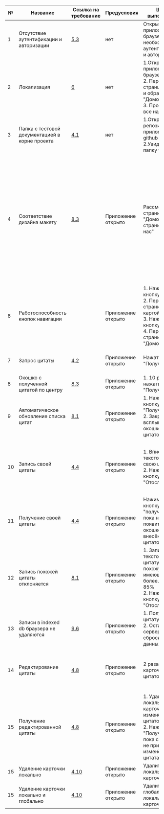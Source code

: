 | №  | Название                                       | Ссылка на требование                                                      | Предусловия        | Шаги выполнения                                                                                                               | Постусловия         | Ожидаемый результат                                                                                    | Фактический результат                                                                                                                                                                                                                                                                  | Статус     | Примечания |
|----|------------------------------------------------|---------------------------------------------------------------------------|--------------------|-------------------------------------------------------------------------------------------------------------------------------|---------------------|--------------------------------------------------------------------------------------------------------|----------------------------------------------------------------------------------------------------------------------------------------------------------------------------------------------------------------------------------------------------------------------------------------|------------|------------|
| 1  | Отсутствие аутентификации и авторизации        | [5.3](requirements-specification-testing.md#53-требования-к-безопасности) | нет                | Открыть приложение в браузере без необходимости аутентификации и авторизации                                                  | Закрыть приложение  | Приложение не требует аутентификации и авторизации                                                     | Приложение не требует аутентификации и авторизации                                                                                                                                                                                                                                     | Пройден    |            |                   
| 2  | Локализация                                    | [6](requirements-specification-testing.md#6-требования-к-локализации)     | нет                | 1.Открыть приложение в браузере <br/>2. Перейти на странцу "О нас" и обратно "Домой" <br/>3. Просмотреть все надписи          | Закрыть приложение  | Все надписи на русском языке                                                                           | Все надписи на русском языке                                                                                                                                                                                                                                                           | Пройден    |            |
| 3  | Папка с тестовой документацией в корне проекта | [4.1](requirements-specification-testing.md#41-user-story)                | нет                | 1.Открыть репозиторий приложения на github <br/>2.Увидеть папку test-docs                                                     | Закрыть репозиторий | Папка test-docs лежит в корне проекта в репозитории                                                    | Папка test-docs лежит в корне проекта в репозитория                                                                                                                                                                                                                                    | Пройден    |            |
| 4  | Соответствие дизайна  макету                   | [8.3](requirements-specification-testing.md#83-дизайн)                    | Приложение открыто | Рассмотреть страницу "Домой" и страницу "О нас"                                                                               | нет                 | На странице имеются кнопки и поля, указанные в макете                                                  | Отличия с макетом:<br/>1 На главной странице под карточками имеется кнопка обновления  <br/>2 Под текстовым полем есть предупреждение о количестве символов <br/>3. Такое же предупреждение есть при редактировании карточки <br/> 4. Нет крестика для удаления в карточках с цитатами | Не пройден |            |                   
| 6  | Работоспособность кнопок навигации             |                                                                           | Приложение открыто | 1. Нажать кнопку "О нас" <br/>2. Перейти на страницу с картой <br/>3. Нажать кнопку Домой <br/>4. Перейти на страницу "Домой" | нет                 | Навигация работает и кнопка, соответствующая текущей странице, неактивна                               | Навигация работает и кнопка, соответствующая текущей странице, неактивна                                                                                                                                                                                                               | Пройден    |            |                   
| 7  | Запрос цитаты                                  | [4.2](requirements-specification-testing.md#42-user-story)                | Приложение открыто | Нажать кнопку "Получить"                                                                                                      | нет                 | Появляется всплывающее окошко со случайной  цитатой                                                    | Появляется всплывающее окошко со случайной  цитатой                                                                                                                                                                                                                                    | Пройден    |            |                   
| 8  | Окошко с полученной цитатой по центру          | [8.3](requirements-specification-testing.md#83-дизайн)                    | Приложение открыто | 1. 10 раз нажать кнопку "Получить"                                                                                            | нет                 | По центру экрана всплывающее окошко                                                                    | По центру экрана всплывающее окошко                                                                                                                                                                                                                                                    | Пройден    |            |                   
| 9  | Автоматическое обновление списка цитат         | [8.1](requirements-specification-testing.md#81-бизнес-правила)            | Приложение открыто | 1. Нажать кнопку "Получить" <br/> 2. Закрыть всплывающее окошко с цитатой                                                     | нет                 | Список с карточками обновляется на экране автоматически                                                | Для обновления списка нужно нажать кнопку обновления под списком карточек                                                                                                                                                                                                              | Не пройден |            |                   
| 10 | Запись своей цитаты                            | [4.4](requirements-specification-testing.md#44-user-story)                | Приложение открыто | 1. Вписать в текстовое поле свою цитату<br/>2. Нажать кнопку "Отослать"                                                       | нет                 | 1. Появляется окошко с индикатором процесса сохранения<br/>2. Появляется окошко с надписью "сохранено" | 1. Появляется окошко с индикатором процесса сохранения<br/>2. Появляется окошко с надписью "сохранено"                                                                                                                                                                                 | Пройден    |            |                   
| 11 | Получение своей цитаты                         | [4.4](requirements-specification-testing.md#44-user-story)                | Приложение открыто | Нажимать кнопку "получить". пока не появиться окошко с ранее внесённой цитатой                                                | нет                 | Появляется окошко с ранее внесённой цитатой                                                            | Появляется окошко с ранее внесённой цитатой                                                                                                                                                                                                                                            | Пройден    |            |                   
| 12 | Запись похожей цитаты отклоняется              | [8.1](requirements-specification-testing.md#81-бизнес-правила)            | Приложение открыто | 1. Записать в текстовое поле цитату, похожую на имеющуюся более. чем на 85%<br/>2. Нажать кнопку "Отослать".                  | нет                 | Появляется окошко с предупреждением, что цитата слишком похожа на уже имеющуюся                        | Появляется окошко с предупреждением, что цитата слишком похожа на уже имеющуюся                                                                                                                                                                                                        | Пройден    |            |                   
| 13 | Записи в indexed db браузера не удаляются      | [9.6](requirements-specification-testing.md#96-база-данных)               | Приложение открыто | 1. Получить цитату<br/>2. Остановить сервер, сбросив базу данных                                                              | Запустить сервер    | Indexed db очищается                                                                                   | Записи в indexed db не удаляются, постоянно накапливаюясь                                                                                                                                                                                                                              | Не пройден |            |                   
| 14 | Редактирование цитаты                          | [4.8](requirements-specification-testing.md#48-user-story)                | Приложение открыто | 2 раза кликнуть карточку с цитатой                                                                                            | нет                 | Появляется всплывающее окошко с имеющейся цитатой, которую можно редактировать                         | Появляется всплывающее окошко с имеющейся цитатой, которую можно редактировать                                                                                                                                                                                                         | Пройден    |            |                   
| 15 | Получение редактированной цитаты               | [4.8](requirements-specification-testing.md#48-user-story)                | Приложение открыто | 1. Удалить локально карточку с изменённой цитатой <br/> 2. Нажимать "Получить", пока с сервера не придёт изменённая цитата    | нет                 | Появляется всплывающее окошко с изменённой цитатой                                                     | Появляется всплывающее окошко с изменённой цитатой                                                                                                                                                                                                                                     | Пройден    |            |                   
| 15 | Удаление карточки локально                     | [4.10](requirements-specification-testing.md#410-user-story)              | Приложение открыто | Удалить локально карточку                                                                                                     | нет                 | Цитата удаляется из indexeddb браузера                                                                 | Цитата удаляется из indexeddb                                                                                                                                                                                                                                                          | Пройден    |            |                   
| 15 | Удаление карточки локально и глобально         | [4.10](requirements-specification-testing.md#410-user-story)              | Приложение открыто | Удалить глобально и локально карточку                                                                                         | нет                 | Цитата удаляется из indexeddb браузера и базы данных на сервере                                        | Цитата удаляется из indexeddb браузера и базы данных на сервере                                                                                                                                                                                                                        | Пройден    |            |                   
